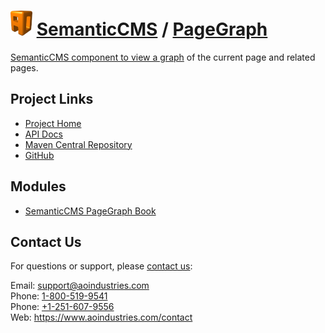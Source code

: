 # [<img src="ao-logo.png" alt="AO Logo" width="35" height="40">](https://www.aoindustries.com/) [SemanticCMS](https://semanticcms.com/) / [PageGraph](https://semanticcms.com/pagegraph/)
[SemanticCMS component to view a graph](https://semanticcms.com/pagegraph/) of the current page and related pages.

## Project Links
* [Project Home](https://semanticcms.com/pagegraph/)
* [API Docs](https://semanticcms.com/pagegraph/apidocs/)
* [Maven Central Repository](https://search.maven.org/#search%7Cgav%7C1%7Cg:%22com.semanticcms%22%20AND%20a:%22semanticcms-pagegraph%22)
* [GitHub](https://github.com/aoindustries/semanticcms-pagegraph)

## Modules
* [SemanticCMS PageGraph Book](https://semanticcms.com/pagegraph/book/)

## Contact Us
For questions or support, please [contact us](https://www.aoindustries.com/contact):

Email: [support@aoindustries.com](mailto:support@aoindustries.com)  
Phone: [1-800-519-9541](tel:1-800-519-9541)  
Phone: [+1-251-607-9556](tel:+1-251-607-9556)  
Web: https://www.aoindustries.com/contact
